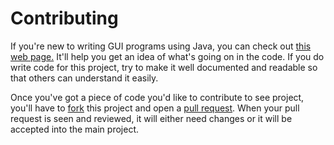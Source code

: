 Contributing
============

If you're new to writing GUI programs using Java, you can check out [this web page.](https://www.ntu.edu.sg/home/ehchua/programming/java/J4a_GUI.html)
It'll help you get an idea of what's going on in the code.
If you do write code for this project, try to make it well documented and readable so that others can understand it easily.

Once you've got a piece of code you'd like to contribute to see project, you'll have to [fork](https://guides.github.com/activities/forking/) this project and open a [pull request](https://github.com/tay10r/tile_utilities/compare).
When your pull request is seen and reviewed, it will either need changes or it will be accepted into the main project.
